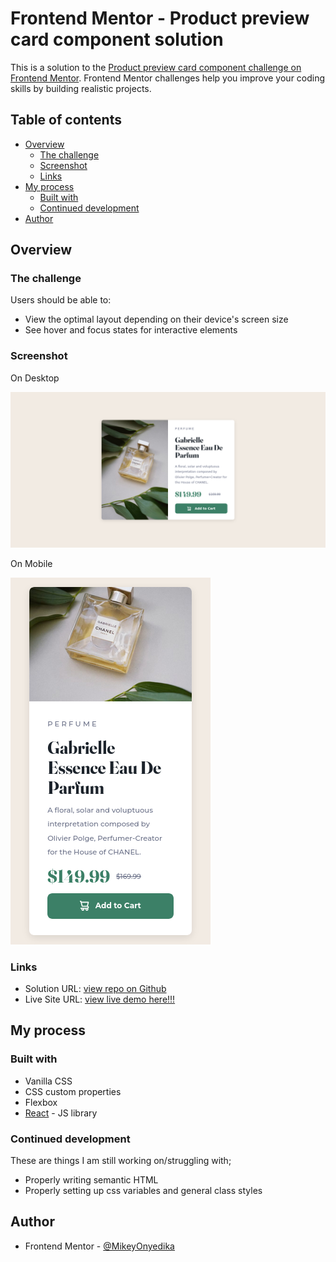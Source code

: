 # Frontend Mentor - Product preview card component solution

This is a solution to the [Product preview card component challenge on Frontend Mentor](https://www.frontendmentor.io/challenges/product-preview-card-component-GO7UmttRfa). Frontend Mentor challenges help you improve your coding skills by building realistic projects.

## Table of contents

- [Overview](#overview)
  - [The challenge](#the-challenge)
  - [Screenshot](#screenshot)
  - [Links](#links)
- [My process](#my-process)
  - [Built with](#built-with)
  - [Continued development](#continued-development)
- [Author](#author)

## Overview

### The challenge

Users should be able to:

- View the optimal layout depending on their device's screen size
- See hover and focus states for interactive elements

### Screenshot

On Desktop

![](./screenshot.png)

On Mobile

![](./screenshot-mobile.png)

### Links

- Solution URL: [view repo on Github](https://github.com/MikeyOnyedika/product-preview-card-component-challenge)
- Live Site URL: [view live demo here!!!](https://product-preview-card-challenge.netlify.app/)

## My process

### Built with

- Vanilla CSS
- CSS custom properties
- Flexbox
- [React](https://reactjs.org/) - JS library

### Continued development

These are things I am still working on/struggling with;

- Properly writing semantic HTML
- Properly setting up css variables and general class styles

## Author

- Frontend Mentor - [@MikeyOnyedika](https://www.frontendmentor.io/profile/MikeyOnyedika)
